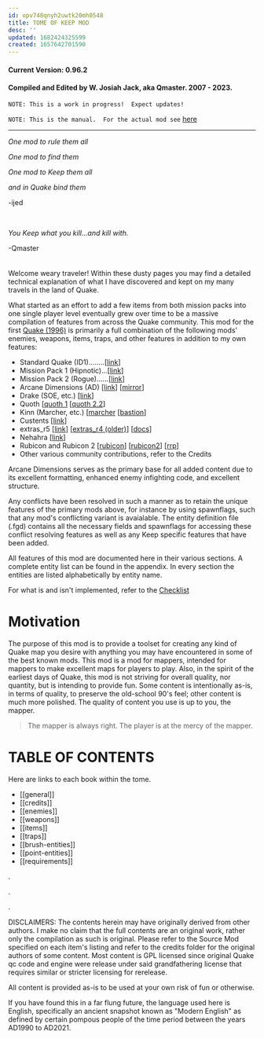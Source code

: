 ```yaml
---
id: opv748qnyh2uwtk20mh0548
title: TOME OF KEEP MOD
desc: ''
updated: 1682424325599
created: 1657642701590
---
```

#### Current Version: 0.96.2
#### Compiled and Edited by W. Josiah Jack, aka Qmaster.  2007 - 2023.
`NOTE: This is a work in progress!  Expect updates!`

`NOTE: This is the manual.  For the actual mod see` [here](https://github.com/JosiahJack/Keep)

---

_One mod to rule them all_

_One mod to find them_

_One mod to Keep them all_

_and in Quake bind them_

-ijed

<br />

_You Keep what you kill...and kill with._

-Qmaster
<br />
<br />
<br />
Welcome weary traveler!  Within these dusty pages you may find a detailed technical explanation of what I have discovered and kept on my many travels in the land of Quake.

What started as an effort to add a few items from both mission packs into one single player level eventually grew over time to be a massive compilation of features from across the Quake community.
This mod for the first [Quake (1996)](https://quake.fandom.com/wiki/Quake) is primarily a full combination of the following mods’ enemies, weapons, items, traps, and other features in addition to
my own features:
* Standard Quake (ID1)........[[link](https://quake.fandom.com/wiki/Quake)]
* Mission Pack 1 (Hipnotic)...[[link](https://quake.fandom.com/wiki/Quake_Mission_Pack_1:_Scourge_of_Armagon)]
* Mission Pack 2 (Rogue)......[[link](https://quake.fandom.com/wiki/Quake_Mission_Pack_2:_Dissolution_of_Eternity)]
* Arcane Dimensions (AD) [[link](http://www.simonoc.com/pages/design/sp/ad.htm)] [[mirror](https://www.quaddicted.com/reviews/ad_v1_80p1final.html)]
* Drake (SOE, etc.) [[link](https://www.quaddicted.com/reviews/something_wicked.html)]
* Quoth [[quoth 1](https://www.quaddicted.com/webarchive/kell.quaddicted.com/) [[quoth 2.2](https://tomeofpreach.wordpress.com/quoth/)]
* Kinn (Marcher, etc.) [[marcher](https://www.quaddicted.com/reviews/kinn_marcher.html) [[bastion](https://www.quaddicted.com/reviews/kinn_bastion.html)]
* Custents [[link](https://www.quakewiki.net/quake-1/mods/custents-custom-entities/)]
* extras_r5 [[link](https://github.com/khreathor/extras_r5)] [[extras_r4 (older)](https://www.quakewiki.net/quake-1/mods/extras-r4/)] [[docs](http://khreathor.xyz/jam/extras/index.html)]
* Nehahra [[link](https://www.quaddicted.com/reviews/nehahra.html)]
* Rubicon and Rubicon 2 [[rubicon](https://www.quaddicted.com/reviews/rubicon.html)] [[rubicon2](https://www.quaddicted.com/reviews/rubicon2.html)] [[rrp](https://www.quaddicted.com/reviews/rrp.html)]
* Other various community contributions, refer to the Credits


Arcane Dimensions serves as the primary base for all added content due to its excellent formatting, enhanced enemy infighting code, and excellent structure.

Any conflicts have been resolved in such a manner as to retain the unique features of the primary mods above, for instance by using spawnflags, such that any mod's conflicting variant is avaialable.
The entity definition file (.fgd) contains all the necessary fields and spawnflags for accessing these conflict resolving features as well as any Keep specific features that have been added.

All features of this mod are documented here in their various sections.  A complete entity list can be found in the appendix.  In every section the entities are listed alphabetically by entity name.

For what is and isn't implemented, refer to the [Checklist](https://github.com/JosiahJack/KeepModReadme/blob/master/KeepFeatureChecklist.xlsx)

# Motivation

The purpose of this mod is to provide a toolset for creating any kind of Quake
map you desire with anything you may have encountered in some of the best known
mods.  This mod is a mod for mappers, intended for mappers to make excellent
maps for players to play.  Also, in the spirit of the earliest days of Quake,
this mod is not striving for overall quality, nor quantity, but is intending to
provide fun.  Some content is intentionally as-is, in terms of quality, to
preserve the old-school 90's feel; other content is much more polished.  The
quality of content you use is up to you, the mapper.

> The mapper is always right.  The player is at the mercy of the mapper.

# TABLE OF CONTENTS
Here are links to each book within the tome.

* [[general]]
* [[credits]]
* [[enemies]]
* [[weapons]]
* [[items]]
* [[traps]]
* [[brush-entities]]
* [[point-entities]]
* [[requirements]]


.

.

.

DISCLAIMERS:
The contents herein may have originally derived from other authors.  I make no claim that the full contents are an original work, rather only the compilation as such is original.  Please refer to the
Source Mod specified on each item's listing and refer to the credits folder for the original authors of some content.  Most content is GPL licensed since original Quake qc code and engine were
release under said grandfathering license that requires similar or stricter licensing for rerelease.

All content is provided as-is to be used at your own risk of fun or otherwise.

If you have found this in a far flung future, the language used here is English, specifically an ancient snapshot known as "Modern English" as defined by certain pompous people of the time period between the years AD1990 to AD2021.